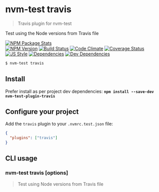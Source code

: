 # nvm-test travis
> Travis plugin for nvm-test

Test using the Node versions from Travis file

[![NPM Package Stats][npm-image]][npm-url]  
[![NPM Version][npm-version-image]][npm-url]
[![Build Status][build-image]][build-url]
[![Code Climate][codeclimate-image]][codeclimate-url]
[![Coverage Status][coverage-image]][coverage-url]  
[![JS Style][js-style-image]][js-style-url]
[![Dependencies][deps-image]][deps-url]
[![Dev Dependencies][devDeps-image]][devDeps-url]

```sh
$ nvm-test travis
```

## Install
Prefer install as per project dev dependencies:
**`npm install --save-dev nvm-test-plugin-travis`**

## Configure your project
Add the `travis` plugin to your `.nvmrc.test.json` file:
```json
{
  "plugins": ["travis"]
}
```

## CLI usage

### nvm-test travis [options]
> Test using Node versions from Travis file

[npm-url]: https://www.npmjs.org/package/nvm-test-plugin-travis
[npm-image]: https://nodei.co/npm/nvm-test-plugin-travis.svg?downloads=true&stars=true
[npm-version-image]: https://img.shields.io/npm/v/nvm-test-plugin-travis.svg?style=flat-square
[build-url]: https://travis-ci.org/sylvaindethier/nvm-test-plugin-travis
[build-image]: https://img.shields.io/travis/sylvaindethier/nvm-test-plugin-travis/master.svg?style=flat-square
[codeclimate-url]: https://codeclimate.com/github/sylvaindethier/nvm-test-plugin-travis
[codeclimate-image]: https://img.shields.io/codeclimate/github/sylvaindethier/nvm-test-plugin-travis.svg?style=flat-square
[coverage-url]: https://codeclimate.com/github/sylvaindethier/nvm-test-plugin-travis/coverage
[coverage-image]: https://img.shields.io/codeclimate/coverage/github/sylvaindethier/nvm-test-plugin-travis.svg?style=flat-square
[js-style-url]: http://standardjs.com/
[js-style-image]: https://img.shields.io/badge/code%20style-standard-brightgreen.svg?style=flat-square
[deps-url]: https://david-dm.org/sylvaindethier/nvm-test-plugin-travis#info=dependencies
[deps-image]: https://img.shields.io/david/sylvaindethier/nvm-test-plugin-travis.svg?style=flat-square
[devDeps-url]: https://david-dm.org/sylvaindethier/nvm-test-plugin-travis#info=devDependencies
[devDeps-image]: https://img.shields.io/david/dev/sylvaindethier/nvm-test-plugin-travis.svg?style=flat-square
